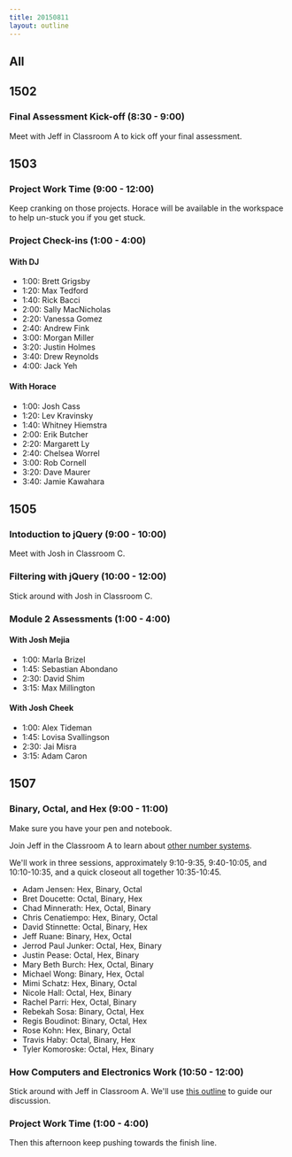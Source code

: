 ```yaml
---
title: 20150811
layout: outline
---
```


## All

## 1502

### Final Assessment Kick-off (8:30 - 9:00)

Meet with Jeff in Classroom A to kick off your final assessment.

## 1503

### Project Work Time (9:00 - 12:00)

Keep cranking on those projects. Horace will be available
in the workspace to help un-stuck you if you get stuck.

### Project Check-ins (1:00 - 4:00)

#### With DJ

* 1:00: Brett Grigsby
* 1:20: Max Tedford
* 1:40: Rick Bacci
* 2:00: Sally MacNicholas
* 2:20: Vanessa Gomez
* 2:40: Andrew Fink
* 3:00: Morgan Miller
* 3:20: Justin Holmes
* 3:40: Drew Reynolds
* 4:00: Jack Yeh

#### With Horace

* 1:00: Josh Cass
* 1:20: Lev Kravinsky
* 1:40: Whitney Hiemstra
* 2:00: Erik Butcher
* 2:20: Margarett Ly
* 2:40: Chelsea Worrel
* 3:00: Rob Cornell
* 3:20: Dave Maurer
* 3:40: Jamie Kawahara

## 1505

### Intoduction to jQuery (9:00 - 10:00)

Meet with Josh in Classroom C.

### Filtering with jQuery (10:00 - 12:00)

Stick around with Josh in Classroom C.

### Module 2 Assessments (1:00 - 4:00)

#### With Josh Mejia

* 1:00: Marla Brizel
* 1:45: Sebastian Abondano
* 2:30: David Shim
* 3:15: Max Millington

#### With Josh Cheek

* 1:00: Alex Tideman
* 1:45: Lovisa Svallingson
* 2:30: Jai Misra
* 3:15: Adam Caron

## 1507

### Binary, Octal, and Hex (9:00 - 11:00)

Make sure you have your pen and notebook.

Join Jeff in the Classroom A to learn about [other number systems](https://github.com/turingschool/lesson_plans/blob/master/ruby_01-object_oriented_programming_with_ruby/number_systems.markdown).

We'll work in three sessions, approximately 9:10-9:35, 9:40-10:05, and 10:10-10:35, and a quick closeout all together 10:35-10:45.

* Adam Jensen: Hex, Binary, Octal
* Bret Doucette: Octal, Binary, Hex
* Chad Minnerath: Hex, Octal, Binary
* Chris Cenatiempo: Hex, Binary, Octal
* David Stinnette: Octal, Binary, Hex
* Jeff Ruane: Binary, Hex, Octal
* Jerrod Paul Junker: Octal, Hex, Binary
* Justin Pease: Octal, Hex, Binary
* Mary Beth Burch: Hex, Octal, Binary
* Michael Wong: Binary, Hex, Octal
* Mimi Schatz: Hex, Binary, Octal
* Nicole Hall: Octal, Hex, Binary
* Rachel Parri: Hex, Octal, Binary
* Rebekah Sosa: Binary, Octal, Hex
* Regis Boudinot: Binary, Octal, Hex
* Rose Kohn: Hex, Binary, Octal
* Travis Haby: Octal, Binary, Hex
* Tyler Komoroske: Octal, Hex, Binary

### How Computers and Electronics Work (10:50 - 12:00)

Stick around with Jeff in Classroom A. We'll use [this outline](https://github.com/turingschool/lesson_plans/blob/master/ruby_01-object_oriented_programming_with_ruby/how_computers_work.markdown)
to guide our discussion.

### Project Work Time (1:00 - 4:00)

Then this afternoon keep pushing towards the finish line.
